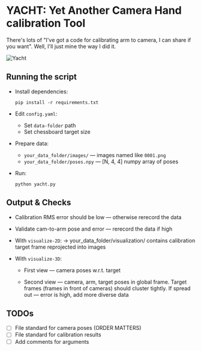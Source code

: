 # YACHT: Yet Another Camera Hand calibration Tool

There's lots of "I've got a code for calibrating arm to camera, I can share if you want". Well, I'll just mine the way I did it.

![Yacht](yacht.jpg)

## Running the script
- Install dependencies:
  ```
  pip install -r requirements.txt
  ```

- Edit `config.yaml`:
  - Set `data-folder` path
  - Set chessboard target size

- Prepare data:
  - `your_data_folder/images/` — images named like `0001.png`
  - `your_data_folder/poses.npy` — [N, 4, 4] numpy array of poses
- Run:
  ```
  python yacht.py
  ```

## Output & Checks
- Calibration RMS error should be low — otherwise rerecord the data
  
- Validate cam-to-arm pose and error — rerecord the data if high
  
- With `visualize-2D`:
  → your_data_folder/visualization/ contains calibration target frame reprojected into images

- With `visualize-3D`:
  - First view — camera poses w.r.t. target

  - Second view — camera, arm, target poses in global frame. Target frames (frames in front of cameras) should cluster tightly. If spread out — error is high, add more diverse data

## TODOs
- [ ] File standard for camera poses (ORDER MATTERS)
- [ ] File standard for calibration results
- [ ] Add comments for arguments
